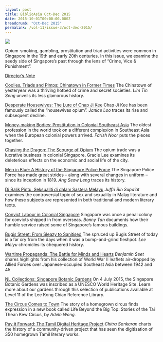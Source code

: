 ```yaml
---
layout: post
title: BiblioAsia Oct-Dec 2015
date: 2015-10-01T00:00:00.000Z
breadcrumb: "Oct-Dec 2015"
permalink: /vol-11/issue-3/oct-dec-2015/
---
```


<img src="/images/Vol-11-issue-3/Vol11_Iss3_copy.jpg">

Opium-smoking, gambling, prostitution and triad activities were common in Singapore in the 19th and early 20th centuries. In this issue, we examine the seedy side of Singapore’s past through the lens of “Crime, Vice & Punishment”.

[Director’s Note](/vol-11/issue-3/oct-dec-2015/director-note)

[Coolies, Triads and Pimps: Chinatown in Former Times](/vol-11/issue-3/oct-dec-2015/coolies)
The Chinatown of yesteryear was a thriving hotbed of crime and secret societies. *Lim Tin Seng* unveils its less glamorous history.

[Desperate Housewives: The Lure of Chap Ji Kee](/vol-11/issue-3/oct-dec-2015/housewives)
Chap Ji Kee has been famously called the “housewives opium”. *Janice Loo* traces its rise and subsequent decline.

[Money-making Bodies: Prostitution in Colonial Southeast Asia](/vol-11/issue-3/oct-dec-2015/bodies)
The oldest profession in the world took on a different complexion in Southeast Asia when the European colonial powers arrived. *Farish Noor* puts the pieces together.

[Chasing the Dragon: The Scourge of Opium](/vol-11/issue-3/oct-dec-2015/dragon)
The opium trade was a lucrative business in colonial Singapore. Gracie Lee examines its deleterious effects on the economic and social life of the city.

[Men in Blue: A History of the Singapore Police Force](/vol-11/issue-3/oct-dec-2015/blue)
The Singapore Police Force has made great strides – along with several changes in uniform – since its inception in 1819. *Ang Seow Leng* traces its history. 

[Di Balik Pintu: Seksualiti di dalam Sastera Melayu](/vol-11/issue-3/oct-dec-2015/pintu)
*Juffri Bin Supa’at* examines the controversial topic of sex and sexuality in Malay literature and how these subjects are represented in both traditional and modern literary texts. 

[Convict Labour in Colonial Singapore](/vol-11/issue-3/oct-dec-2015/convict)
Singapore was once a penal colony for convicts shipped in from overseas. *Bonny Tan* documents how their humble service raised some of Singapore’s famous buildings.

[Bugis Street: From Sleazy to Sanitised](/vol-11/issue-3/oct-dec-2015/bugis)
The spruced up Bugis Street of today is a far cry from the days when it was a bump-and-grind fleshpot. *Lee Meiyu* chronicles its chequered history.

[Wartime Propaganda: The Battle for Minds and Hearts](/vol-11/issue-3/oct-dec-2015/wartime)
*Benjamin Seet* shares highlights from his collection of World War II leaflets air-dropped by Allied Forces over Japanese-occupied Southeast Asia between 1942 and 45.

[NL Collections: Singapore Botanic Gardens](/vol-11/issue-3/oct-dec-2015/sbg)
On 4 July 2015, the Singapore Botanic Gardens was inscribed as a UNESCO World Heritage Site. Learn more about our gardens through this selection of publications available at Level 11 of the Lee Kong Chian Reference Library.

[The Circus Comes to Town](/vol-11/issue-3/oct-dec-2015/circus)
The story of a homegrown circus finds expression in a new book called Life Beyond the Big Top: Stories of the Tai Thean Kew Circus, by *Adele Wong*.

[Pay it Forward: The Tamil Digital Heritage Project](/vol-11/issue-3/oct-dec-2015/payitforward)
*Chitra Sankaran* charts the history of a community-driven project that has seen the digitisation of 350 homegrown Tamil literary works.

